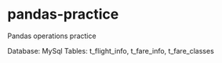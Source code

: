 # pandas-practice
Pandas operations practice


Database: MySql
Tables: t_flight_info, t_fare_info, t_fare_classes


